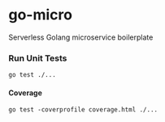 # go-micro
Serverless Golang microservice boilerplate


### Run Unit Tests
```
go test ./...
```

#### Coverage
```
go test -coverprofile coverage.html ./...
```

